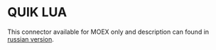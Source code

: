 # QUIK LUA

This connector available for MOEX only and description can found in [russian version](https://doc.stocksharp.ru/topics/api/connectors/russia/quik.html).

